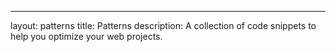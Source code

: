 ---
layout: patterns
title: Patterns
description: A collection of code snippets to help you optimize your web projects.
